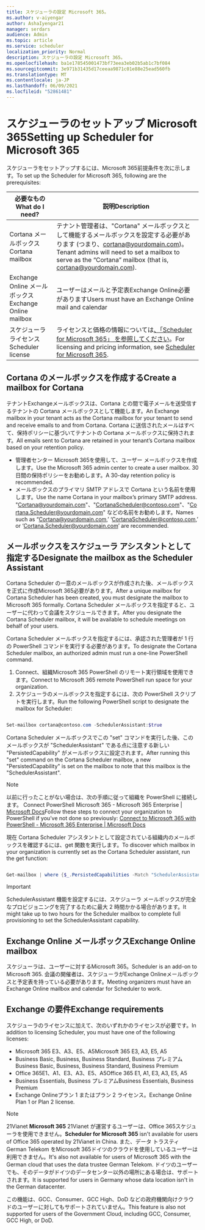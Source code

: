 ```yaml
---
title: スケジューラの設定 Microsoft 365。
ms.author: v-aiyengar
author: AshaIyengar21
manager: serdars
audience: Admin
ms.topic: article
ms.service: scheduler
localization_priority: Normal
description: スケジューラの設定 Microsoft 365。
ms.openlocfilehash: ba1e178545001473bf73eea3eb02b5ab1c7bf084
ms.sourcegitcommit: 3e971b31435d17ceeaa9871c01e88e25ead560fb
ms.translationtype: MT
ms.contentlocale: ja-JP
ms.lasthandoff: 06/09/2021
ms.locfileid: "52861481"
---
```

# <a name="setting-up-scheduler-for-microsoft-365"></a><span data-ttu-id="40f5d-103">スケジューラのセットアップ Microsoft 365</span><span class="sxs-lookup"><span data-stu-id="40f5d-103">Setting up Scheduler for Microsoft 365</span></span>

<span data-ttu-id="40f5d-104">スケジューラをセットアップするには、Microsoft 365前提条件を次に示します。</span><span class="sxs-lookup"><span data-stu-id="40f5d-104">To set up the Scheduler for Microsoft 365, following are the prerequisites:</span></span>

|<span data-ttu-id="40f5d-105">**必要なもの**</span><span class="sxs-lookup"><span data-stu-id="40f5d-105">**What do I need?**</span></span> |<span data-ttu-id="40f5d-106">**説明**</span><span class="sxs-lookup"><span data-stu-id="40f5d-106">**Description**</span></span> |
|-------------------|-------------|
|<span data-ttu-id="40f5d-107">Cortana メールボックス</span><span class="sxs-lookup"><span data-stu-id="40f5d-107">Cortana mailbox</span></span> |<span data-ttu-id="40f5d-108">テナント管理者は、"Cortana" メールボックスとして機能するメールボックスを設定する必要があります (つまり、cortana@yourdomain.com)。</span><span class="sxs-lookup"><span data-stu-id="40f5d-108">Tenant admins will need to set a mailbox to serve as the “Cortana” mailbox (that is, cortana@yourdomain.com).</span></span>         |
|<span data-ttu-id="40f5d-109">Exchange Online メールボックス</span><span class="sxs-lookup"><span data-stu-id="40f5d-109">Exchange Online mailbox</span></span> |<span data-ttu-id="40f5d-110">ユーザーはメールと予定表Exchange Online必要があります</span><span class="sxs-lookup"><span data-stu-id="40f5d-110">Users must have an Exchange Online mail and calendar</span></span>         |
|<span data-ttu-id="40f5d-111">スケジューラ ライセンス</span><span class="sxs-lookup"><span data-stu-id="40f5d-111">Scheduler license</span></span> |<span data-ttu-id="40f5d-112">ライセンスと価格の情報については[、「Scheduler for Microsoft 365」 を参照してください](https://www.microsoft.com/microsoft-365/meeting-scheduler-pricing)。</span><span class="sxs-lookup"><span data-stu-id="40f5d-112">For licensing and pricing information, see [Scheduler for Microsoft 365](https://www.microsoft.com/microsoft-365/meeting-scheduler-pricing).</span></span>        |

## <a name="create-a-mailbox-for-cortana"></a><span data-ttu-id="40f5d-113">Cortana のメールボックスを作成する</span><span class="sxs-lookup"><span data-stu-id="40f5d-113">Create a mailbox for Cortana</span></span>
<span data-ttu-id="40f5d-114">テナントExchangeメールボックスは、Cortana との間で電子メールを送受信するテナントの Cortana メールボックスとして機能します。</span><span class="sxs-lookup"><span data-stu-id="40f5d-114">An Exchange mailbox in your tenant acts as the Cortana mailbox for your tenant to send and receive emails to and from Cortana.</span></span> <span data-ttu-id="40f5d-115">Cortana に送信されたメールはすべて、保持ポリシーに基づいてテナントの Cortana メールボックスに保持されます。</span><span class="sxs-lookup"><span data-stu-id="40f5d-115">All emails sent to Cortana are retained in your tenant’s Cortana mailbox based on your retention policy.</span></span>

- <span data-ttu-id="40f5d-116">管理者センター Microsoft 365を使用して、ユーザー メールボックスを作成します。</span><span class="sxs-lookup"><span data-stu-id="40f5d-116">Use the Microsoft 365 admin center to create a user mailbox.</span></span> <span data-ttu-id="40f5d-117">30 日間の保持ポリシーをお勧めします。</span><span class="sxs-lookup"><span data-stu-id="40f5d-117">A 30-day retention policy is recommended.</span></span> 
- <span data-ttu-id="40f5d-118">メールボックスのプライマリ SMTP アドレスで Cortana という名前を使用します。</span><span class="sxs-lookup"><span data-stu-id="40f5d-118">Use the name Cortana in your mailbox’s primary SMTP address.</span></span> <span data-ttu-id="40f5d-119">"Cortana@yourdomain.com"、"CortanaScheduler@contoso.com"、"Cortana.Scheduler@yourdomain.com" などの名前をお勧めします。</span><span class="sxs-lookup"><span data-stu-id="40f5d-119">Names such as “Cortana@yourdomain.com,’ ‘CortanaScheduler@contoso.com,’ or ‘Cortana.Scheduler@yourdomain.com’ are recommended.</span></span>

## <a name="designate-the-mailbox-as-the-scheduler-assistant"></a><span data-ttu-id="40f5d-120">メールボックスをスケジューラ アシスタントとして指定する</span><span class="sxs-lookup"><span data-stu-id="40f5d-120">Designate the mailbox as the Scheduler Assistant</span></span>

<span data-ttu-id="40f5d-121">Cortana Scheduler の一意のメールボックスが作成された後、メールボックスを正式に作成Microsoft 365必要があります。</span><span class="sxs-lookup"><span data-stu-id="40f5d-121">After a unique mailbox for Cortana Scheduler has been created, you must designate the mailbox to Microsoft 365 formally.</span></span> <span data-ttu-id="40f5d-122">Cortana Scheduler メールボックスを指定すると、ユーザーに代わって会議をスケジュールできます。</span><span class="sxs-lookup"><span data-stu-id="40f5d-122">After you designate the Cortana Scheduler mailbox, it will be available to schedule meetings on behalf of your users.</span></span>

<span data-ttu-id="40f5d-123">Cortana Scheduler メールボックスを指定するには、承認された管理者が 1 行の PowerShell コマンドを実行する必要があります。</span><span class="sxs-lookup"><span data-stu-id="40f5d-123">To designate the Cortana Scheduler mailbox, an authorized admin must run a one-line PowerShell command.</span></span> 

1. <span data-ttu-id="40f5d-124">Connect、組織Microsoft 365 PowerShell のリモート実行領域を使用できます。</span><span class="sxs-lookup"><span data-stu-id="40f5d-124">Connect to Microsoft 365 remote PowerShell run space for your organization.</span></span>
2. <span data-ttu-id="40f5d-125">スケジューラのメールボックスを指定するには、次の PowerShell スクリプトを実行します。</span><span class="sxs-lookup"><span data-stu-id="40f5d-125">Run the following PowerShell script to designate the mailbox for Scheduler:</span></span>

```powershell

Set-mailbox cortana@contoso.com -SchedulerAssistant:$true

```

<span data-ttu-id="40f5d-126">Cortana Scheduler メールボックスでこの "set" コマンドを実行した後、このメールボックスが "SchedulerAssistant" である点に注意する新しい "PersistedCapability" がメールボックスに設定されます。</span><span class="sxs-lookup"><span data-stu-id="40f5d-126">After running this "set" command on the Cortana Scheduler mailbox, a new "PersistedCapability" is set on the mailbox to note that this mailbox is the "SchedulerAssistant".</span></span>

> [!NOTE]
> <span data-ttu-id="40f5d-127">以前に行ったことがない場合は、次の手順に従って組織を PowerShell に接続します。 Connect PowerShell Microsoft 365 - Microsoft 365 Enterprise | [Microsoft Docs](../enterprise/connect-to-microsoft-365-powershell.md)</span><span class="sxs-lookup"><span data-stu-id="40f5d-127">Follow these steps to connect your organization to PowerShell if you’ve not done so previously: [Connect to Microsoft 365 with PowerShell - Microsoft 365 Enterprise | Microsoft Docs](../enterprise/connect-to-microsoft-365-powershell.md)</span></span>

<span data-ttu-id="40f5d-128">現在 Cortana Scheduler アシスタントとして設定されている組織内のメールボックスを確認するには、get 関数を実行します。</span><span class="sxs-lookup"><span data-stu-id="40f5d-128">To discover which mailbox in your organization is currently set as the Cortana Scheduler assistant, run the get function:</span></span>
 
```powershell

Get-mailbox | where {$_.PersistedCapabilities -Match "SchedulerAssistant"}

```

> [!IMPORTANT]
> <span data-ttu-id="40f5d-129">SchedulerAssistant 機能を設定するには、スケジューラ メールボックスが完全なプロビジョニングを完了するために最大 2 時間かかる場合があります。</span><span class="sxs-lookup"><span data-stu-id="40f5d-129">It might take up to two hours for the Scheduler mailbox to complete full provisioning to set the SchedulerAssistant capability.</span></span>

## <a name="exchange-online-mailbox"></a><span data-ttu-id="40f5d-130">Exchange Online メールボックス</span><span class="sxs-lookup"><span data-stu-id="40f5d-130">Exchange Online mailbox</span></span>
<span data-ttu-id="40f5d-131">スケジューラは、ユーザーに対するMicrosoft 365。</span><span class="sxs-lookup"><span data-stu-id="40f5d-131">Scheduler is an add-on to Microsoft 365.</span></span> <span data-ttu-id="40f5d-132">会議の開催者は、スケジューラがExchange Onlineメールボックスと予定表を持っている必要があります。</span><span class="sxs-lookup"><span data-stu-id="40f5d-132">Meeting organizers must have an Exchange Online mailbox and calendar for Scheduler to work.</span></span>

## <a name="exchange-requirements"></a><span data-ttu-id="40f5d-133">Exchange の要件</span><span class="sxs-lookup"><span data-stu-id="40f5d-133">Exchange requirements</span></span>

<span data-ttu-id="40f5d-134">スケジューラのライセンスに加えて、次のいずれかのライセンスが必要です。</span><span class="sxs-lookup"><span data-stu-id="40f5d-134">In addition to licensing Scheduler, you must have one of the following licenses:</span></span>

- <span data-ttu-id="40f5d-135">Microsoft 365 E3、A3、E5、A5</span><span class="sxs-lookup"><span data-stu-id="40f5d-135">Microsoft 365 E3, A3, E5, A5</span></span>
- <span data-ttu-id="40f5d-136">Business Basic, Business, Business Standard, Business プレミアム</span><span class="sxs-lookup"><span data-stu-id="40f5d-136">Business Basic, Business, Business Standard, Business Premium</span></span>
- <span data-ttu-id="40f5d-137">Office 365E1、A1、E3、A3、E5、A5</span><span class="sxs-lookup"><span data-stu-id="40f5d-137">Office 365 E1, A1, E3, A3, E5, A5</span></span>
- <span data-ttu-id="40f5d-138">Business Essentials, Business プレミアム</span><span class="sxs-lookup"><span data-stu-id="40f5d-138">Business Essentials, Business Premium</span></span>
- <span data-ttu-id="40f5d-139">Exchange Onlineプラン 1 またはプラン 2 ライセンス。</span><span class="sxs-lookup"><span data-stu-id="40f5d-139">Exchange Online Plan 1 or Plan 2 license.</span></span> 

> [!Note]
> <span data-ttu-id="40f5d-140">21Vianet **Microsoft 365** 21Vianet が運営するユーザーは、Office 365スケジューラを使用できません。</span><span class="sxs-lookup"><span data-stu-id="40f5d-140">**Scheduler for Microsoft 365** isn't available for users of Office 365 operated by 21Vianet in China.</span></span> <span data-ttu-id="40f5d-141">また、データ トラスティ German Telekom をMicrosoft 365ドイツのクラウドを使用しているユーザーは利用できません。</span><span class="sxs-lookup"><span data-stu-id="40f5d-141">It's also not available for users of Microsoft 365 with the German cloud that uses the data trustee German Telekom.</span></span> <span data-ttu-id="40f5d-142">ドイツのユーザーでも、そのデータがドイツのデータセンター以外の場所にある場合は、サポートされます。</span><span class="sxs-lookup"><span data-stu-id="40f5d-142">It is supported for users in Germany whose data location isn't in the German datacenter.</span></span>
>
><span data-ttu-id="40f5d-143">この機能は、GCC、Consumer、GCC High、DoD などの政府機関向けクラウドのユーザーに対してもサポートされていません。</span><span class="sxs-lookup"><span data-stu-id="40f5d-143">This feature is also not supported for users of the Government Cloud, including GCC, Consumer, GCC High, or DoD.</span></span>
